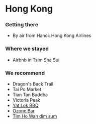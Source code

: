 # Hong Kong

### Getting there

- By air from Hanoi: Hong Kong Airlines

### Where we stayed

- Airbnb in Tsim Sha Sui

### We recommend

- Dragon's Back Trail
- Tai Po Market
- Tian Tan Buddha
- Victoria Peak
- [Yat Lok BBQ](https://www.tripadvisor.com/Restaurant_Review-g294217-d3147630-Reviews-Yat_Lok_Barbecue-Hong_Kong.html)
- [Ozone Bar](https://www.tripadvisor.com/Restaurant_Review-g294217-d2198231-Reviews-Ozone_Bar-Hong_Kong.html)
- [Tim Ho Wan dim sum](https://www.tripadvisor.com/Restaurant_Review-g294217-d1745792-Reviews-Tim_Ho_Wan_the_Dim_Sum_Specialists-Hong_Kong.html)
